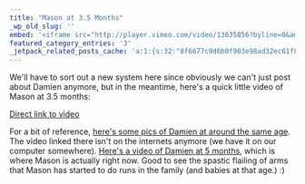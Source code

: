```yaml
---
title: "Mason at 3.5 Months"
_wp_old_slug: ''
embed: '<iframe src="http://player.vimeo.com/video/13635856?byline=0&amp;portrait=0&amp;badge=0" width="500" height="281" frameborder="0" webkitAllowFullScreen mozallowfullscreen allowFullScreen></iframe>'
featured_category_entries: '3'
_jetpack_related_posts_cache: 'a:1:{s:32:"8f6677c9d6b0f903e98ad32ec61f8deb";a:2:{s:7:"expires";i:1515548207;s:7:"payload";a:3:{i:0;a:1:{s:2:"id";i:220;}i:1;a:1:{s:2:"id";i:222;}i:2;a:1:{s:2:"id";i:226;}}}}'
---
```

<p>We'll have to sort out a new system here since obviously we can't just post about Damien anymore, but in the meantime, here's a quick little video of Mason at 3.5 months:</p>
<p><a href="http://vimeo.com/13635856">Direct link to video</a></p>
<p>For a bit of reference, <a href="http://www.mennoboy.com/damien/2007/10/19/damien-pics-and-his-first-video/">here's some pics of Damien at around the same age</a>.  The video linked there isn't on the internets anymore (we have it on our computer somewhere).  <a href="http://vimeo.com/401111">Here's a video of Damien at 5 months</a>, which is where Mason is actually right now.  Good to see the spastic flailing of arms that Mason has started to do runs in the family (and babies at that age.)  :)</p>
